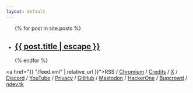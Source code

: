 ```yaml
---
layout: default
---
```


<ul id="postLinks">
  {% for post in site.posts %}
  <li>
    <h2>
      <a href="{{ post.url | relative_url }}">{{ post.title | escape }}</a>
    </h2>
  </li>
  {% endfor %}
</ul>

<p1><a href="{{ "/feed.xml" | relative_url }}">RSS</a> / <a href="https://issues.chromium.org/issues?q=reporter:(ndevtk@protonmail.com)">Chromium</a> / <a href="https://ndevtk.github.io/writeups/credits/">Credits</a> / <a href="https://x.com/ndevtk">X</a> / <a href="https://discord.gg/AUJjpZHFbP">Discord</a> / <a href="https://www.youtube.com/@NDevTK">YouTube</a> / <a href="https://ndevtk.github.io/writeups/privacy/">Privacy</a> / <a href="https://github.com/NDevTK">GitHub</a> / <a rel="me" href="https://infosec.exchange/@ndevtk">Mastodon</a> / <a href="https://hackerone.com/ndevtk">HackerOne</a></p1> / <a href="https://bugcrowd.com/NDevTK">Bugcrowd</a></p1> / <a href="https://ndev.tk/">ndev.tk</a></p1><p2 id="info"></p2>
